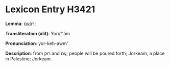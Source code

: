 # Lexicon Entry H3421

**Lemma**: יׇרְקְעָם

**Transliteration (xlit)**: Yorqᵉʻâm

**Pronunciation**: yor-keh-awm'

**Description**:
from רוּק and עַם; people will be poured forth; Jorkeam, a place in Palestine; Jorkeam.

